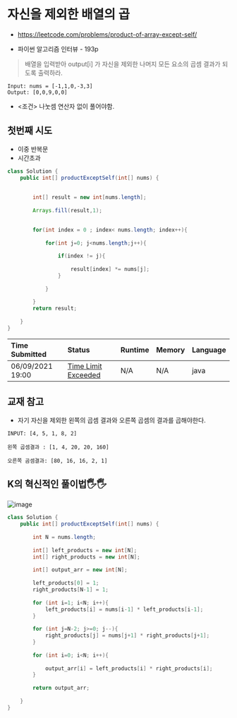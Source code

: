 # 자신을 제외한 배열의 곱

- https://leetcode.com/problems/product-of-array-except-self/

- 파이썬 알고리즘 인터뷰 - 193p



> 배열을 입력받아 output[i] 가 자신을 제외한 나머지 모든 요소의 곱셈 결과가 되도록 출력하라.

```text
Input: nums = [-1,1,0,-3,3]
Output: [0,0,9,0,0]
```

- <조건> 나눗셈 연산자 없이 풀어야함.



## 첫번째 시도

- 이중  반복문
- 시간초과

```java
class Solution {
    public int[] productExceptSelf(int[] nums) {
        
    
        int[] result = new int[nums.length];
        
        Arrays.fill(result,1);

  
        for(int index = 0 ; index< nums.length; index++){
         
            for(int j=0; j<nums.length;j++){
                
                if(index != j){
                    
                    result[index] *= nums[j];
                }
                
            }
            
        }
        return result;
     
    }
}
```



| Time Submitted   | Status                                                       | Runtime | Memory | Language |
| :--------------- | :----------------------------------------------------------- | :------ | :----- | :------- |
| 06/09/2021 19:00 | [Time Limit Exceeded](https://leetcode.com/submissions/detail/505364686/) | N/A     | N/A    | java     |



## 교재 참고

- 자기 자신을 제외한 왼쪽의 곱셈 결과와 오른쪽 곱셈의 결과를 곱해야한다.

```
INPUT: [4, 5, 1, 8, 2]

왼쪽 곱셈결과 : [1, 4, 20, 20, 160]

오른쪽 곰셈결과: [80, 16, 16, 2, 1]

```

## K의 혁신적인 풀이법🖐🖐

![image](https://user-images.githubusercontent.com/73760074/121348414-4ca8ac80-c963-11eb-94e4-bf2239423c05.png)


```java
class Solution {
    public int[] productExceptSelf(int[] nums) {
    
        int N = nums.length;
        
        int[] left_products = new int[N];
        int[] right_products = new int[N];
        
        int[] output_arr = new int[N];
        
        left_products[0] = 1;
        right_products[N-1] = 1;
        
        for (int i=1; i<N; i++){
            left_products[i] = nums[i-1] * left_products[i-1];
        }
        
        for (int j=N-2; j>=0; j--){
            right_products[j] = nums[j+1] * right_products[j+1];
        }
        
        for (int i=0; i<N; i++){
            
            output_arr[i] = left_products[i] * right_products[i];
        }
        
        return output_arr;
        
    }
}
```

